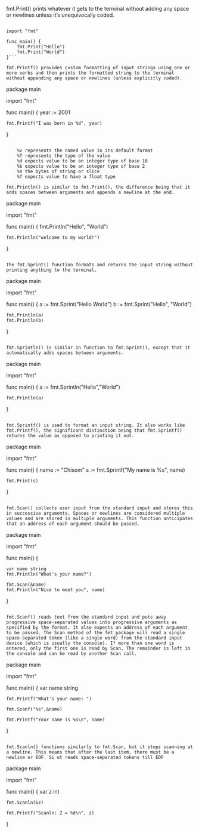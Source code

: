 fmt.Print() prints whatever it gets to the terminal without adding any space or newlines unless it’s unequivocally coded.

```package main

import "fmt"

func main() {
    fmt.Print("Hello")
    fmt.Print("World")
}```

fmt.Printf() provides custom formatting of input strings using one or more verbs and then prints the formatted string to the terminal without appending any space or newlines (unless explicitly coded).

```
package main

import "fmt"

func main() {
    year := 2001

    fmt.Printf("I was born in %d", year)

}
```

    %v represents the named value in its default format
    %T represents the type of the value
    %d expects value to be an integer type of base 10
    %b expects value to be an integer type of base 2
    %s the bytes of string or slice
    %f expects value to have a float type

fmt.Println() is similar to fmt.Print(), the difference being that it adds spaces between arguments and appends a newline at the end.

```
package main

import "fmt"

func main() {
    fmt.Println("Hello", "World")

    fmt.Println("welcome to my world!")

}
```

The fmt.Sprint() function formats and returns the input string without printing anything to the terminal.

```
package main

import "fmt"

func main() {
    a := fmt.Sprint("Hello World")
    b := fmt.Sprint("Hello", "World")

    fmt.Println(a)
    fmt.Println(b)

}
```

fmt.Sprintln() is similar in function to fmt.Sprint(), except that it automatically adds spaces between arguments.

```
package main

import "fmt"

func main() {
    a := fmt.Sprintln("Hello","World")

    fmt.Println(a)

}
```

fmt.Sprintf() is used to format an input string. It also works like fmt.Printf(), the significant distinction being that fmt.Sprintf() returns the value as opposed to printing it out.

```
package main

import "fmt"

func main() {
    name := "Chisom"
    s := fmt.Sprintf("My name is %s", name)

    fmt.Print(s)

}
```

fmt.Scan() collects user input from the standard input and stores this in successive arguments. Spaces or newlines are considered multiple values and are stored in multiple arguments. This function anticipates that an address of each argument should be passed.

```
package main

import "fmt"

func main() {

    var name string
	fmt.Println("What's your name?")
	
    fmt.Scan(&name)
	fmt.Println("Nice to meet you", name)
}
```

fmt.Scanf() reads text from the standard input and puts away progressive space-separated values into progressive arguments as specified by the format. It also expects an address of each argument to be passed. The Scan method of the fmt package will read a single space-separated token (like a single word) from the standard input device (which is usually the console). If more than one word is entered, only the first one is read by Scan. The remainder is left in the console and can be read by another Scan call.

```
package main

import "fmt"

func main() {
    var name string

	fmt.Printf("What's your name: ")

	fmt.Scanf("%s",&name)

	fmt.Printf("Your name is %s\n", name)
}
```

fmt.Scanln() functions similarly to fmt.Scan, but it stops scanning at a newline. This means that after the last item, there must be a newline or EOF. Si ut reads space-separated tokens till EOF

```
package main

import "fmt"

func main() {
  	var  z int

	fmt.Scanln(&z)

	fmt.Printf("Scanln: Z = %d\n", z)
}
```